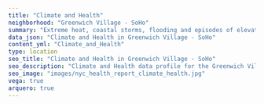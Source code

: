 ```yaml
---
title: "Climate and Health"
neighborhood: "Greenwich Village - SoHo"
summary: "Extreme heat, coastal storms, flooding and episodes of elevated ozone are climate-related hazards that may increase with climate change and have important public health impacts in New York City. Extreme weather can cause power outages, which also threaten public health. This report provides neighborhood indicators of climate-related hazards, vulnerability and health impacts."
data_json: "Climate and Health in Greenwich Village - SoHo"
content_yml: "Climate_and_Health"
type: location
seo_title: "Climate and Health in Greenwich Village - SoHo"
seo_description: "Climate and Health data profile for the Greenwich Village - SoHo neighborhood of NYC."
seo_image: "images/nyc_health_report_climate_health.jpg"
vega: true
arquero: true
---
```

